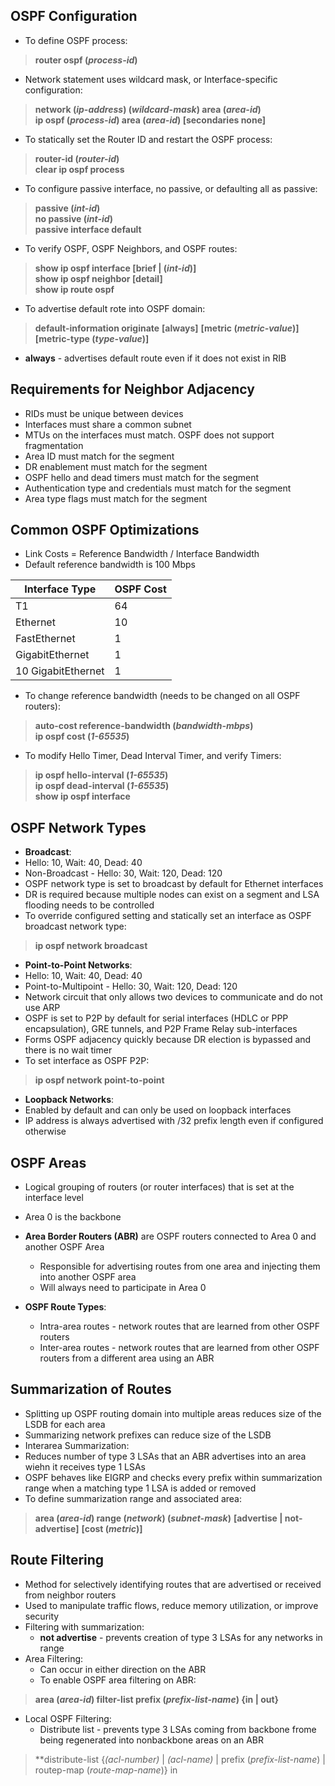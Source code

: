 ## OSPF Configuration  
* To define OSPF process:  
> **router ospf (*process-id*)**  
* Network statement uses wildcard mask, or Interface-specific configuration:  
> **network (*ip-address*) (*wildcard-mask*) area (*area-id*)**  
> **ip ospf (*process-id*) area (*area-id*) [secondaries none]**  
* To statically set the Router ID and restart the OSPF process:  
> **router-id (*router-id*)**    
> **clear ip ospf process**  
* To configure passive interface, no passive, or defaulting all as passive:  
> **passive (*int-id*)**  
> **no passive (*int-id*)**  
> **passive interface default**  
* To verify OSPF, OSPF Neighbors, and OSPF routes:  
> **show ip ospf interface [brief | (*int-id*)]**  
> **show ip ospf neighbor [detail]**  
> **show ip route ospf**  
* To advertise default rote into OSPF domain:  
> **default-information originate** **[always]** **[metric (*metric-value*)]** **[metric-type (*type-value*)]**  
* **always** - advertises default route even if it does not exist in RIB


## Requirements for Neighbor Adjacency  
* RIDs must be unique between devices  
* Interfaces must share a common subnet  
* MTUs on the interfaces must match. OSPF does not support fragmentation  
* Area ID must match for the segment  
* DR enablement must match for the segment  
* OSPF hello and dead timers must match for the segment  
* Authentication type and credentials must match for the segment  
* Area type flags must match for the segment  


## Common OSPF Optimizations  
* Link Costs = Reference Bandwidth / Interface Bandwidth  
 * Default reference bandwidth is 100 Mbps  
 
| **Interface Type** | **OSPF Cost** |
| --- | --- |
| T1 | 64 |
| Ethernet | 10 |
| FastEthernet | 1 |
| GigabitEthernet | 1 |
| 10 GigabitEthernet | 1 |  
* To change reference bandwidth (needs to be changed on all OSPF routers):  
> **auto-cost reference-bandwidth (*bandwidth-mbps*)**  
> **ip ospf cost (*1-65535*)**  
* To modify Hello Timer, Dead Interval Timer, and verify Timers:  
> **ip ospf hello-interval (*1-65535*)**  
> **ip ospf dead-interval (*1-65535*)**  
> **show ip ospf interface**  


## OSPF Network Types  
* **Broadcast**:  
 * Hello: 10, Wait: 40, Dead: 40  
 * Non-Broadcast - Hello: 30, Wait: 120, Dead: 120
 * OSPF network type is set to broadcast by default for Ethernet interfaces  
 * DR is required because multiple nodes can exist on a segment and LSA flooding needs to be controlled  
 * To override configured setting and statically set an interface as OSPF broadcast network type:  
 > **ip ospf network broadcast**  
 
* **Point-to-Point Networks**:  
 * Hello: 10, Wait: 40, Dead: 40  
 * Point-to-Multipoint - Hello: 30, Wait: 120, Dead: 120
 * Network circuit that only allows two devices to communicate and do not use ARP  
 * OSPF is set to P2P by default for serial interfaces (HDLC or PPP encapsulation), GRE tunnels, and P2P Frame Relay sub-interfaces  
 * Forms OSPF adjacency quickly because DR election is bypassed and there is no wait timer  
 * To set interface as OSPF P2P:  
 > **ip ospf network point-to-point**  
 
 * **Loopback Networks**:  
 * Enabled by default and can only be used on loopback interfaces  
 * IP address is always advertised with /32 prefix length even if configured otherwise  
  
  
 ## OSPF Areas  
 * Logical grouping of routers (or router interfaces) that is set at the interface level  
 * Area 0 is the backbone  
 * **Area Border Routers (ABR)** are OSPF routers connected to Area 0 and another OSPF Area  
    * Responsible for advertising routes from one area and injecting them into another OSPF area  
    * Will always need to participate in Area 0  
 
 * **OSPF Route Types**:  
   * Intra-area routes - network routes that are learned from other OSPF routers  
   * Inter-area routes - network routes that are learned from other OSPF routers from a different area using an ABR  
  
  
 ## Summarization of Routes  
 * Splitting up OSPF routing domain into multiple areas reduces size of the LSDB for each area  
 * Summarizing network prefixes can reduce size of the LSDB  
 * Interarea Summarization:  
  * Reduces number of type 3 LSAs that an ABR advertises into an area wiehn it receives type 1 LSAs  
  * OSPF behaves like EIGRP and checks every prefix within summarization range when a matching type 1 LSA is added or removed  
  * To define summarization range and associated area:  
  > **area (*area-id*) range (*network*) (*subnet-mask*)** **[advertise | not-advertise]** **[cost (*metric*)]**  
  
## Route Filtering  
* Method for selectively identifying routes that are advertised or received from neighbor routers  
* Used to manipulate traffic flows, reduce memory utilization, or improve security  
* Filtering with summarization:  
  * **not advertise** - prevents creation of type 3 LSAs for any networks in range  
* Area Filtering:  
  * Can occur in either direction on the ABR  
  * To enable OSPF area filtering on ABR:  
 > **area (*area-id*) filter-list prefix (*prefix-list-name*) {in | out}**  
* Local OSPF Filtering:  
  * Distribute list - prevents type 3 LSAs coming from backbone frome being regenerated into nonbackbone areas on an ABR
 > **distribute-list {*(acl-number)* | *(acl-name)* | prefix (*prefix-list-name*) | routep-map (*route-map-name*)} in  
